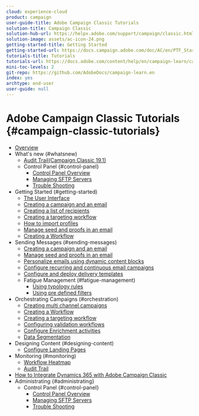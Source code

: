 ```yaml
---
cloud: experience-cloud
product: campaign
user-guide-title: Adobe Campaign Classic Tutorials
solution-title: Campaign Classic
solution-hub-url: https://helpx.adobe.com/support/campaign/classic.html
solution-image: assets/ac-icon-24.png
getting-started-title: Getting Started
getting-started-url: https://docs.campaign.adobe.com/doc/AC/en/PTF_Starting_with_Adobe_Campaign_About_Adobe_Campaign_Classic.html 
tutorials-title: Tutorials
tutorials-url: https://docs.adobe.com/content/help/en/campaign-learn/campaign-classic-tutorials/overview.html
mini-toc-levels: 2
git-repo: https://github.com/AdobeDocs/campaign-learn.en
index: yes
archtype: end-user
user-guide: null
---
```


# Adobe Campaign Classic Tutorials {#campaign-classic-tutorials}

+ [Overview](/help/acc/overview.md)
+ What's new (#whatsnew)
  + [Audit Trail(Campaign Classic 19.1)](/help/acc/monitoring-campaign-classic/audit-trail.md) 
  + Control Panel {#control-panel}
     + [Control Panel Overview](/help/acs/administrating/control-panel/control-panel-overview.md)
     + [Managing SFTP Servers](/help/acs/administrating/control-panel/cp-managing-sftp-servers.md)
     + [Trouble Shooting](/help/acs/administrating/control-panel/cp-trouble-shooting.md)
+ Getting Started (#getting-started)
  + [The User Interface](/help/acc/getting-started/interface-overview.md)
  + [Creating a campaign and an email](/help/acc/getting-started/creating-a-campaign-and-an-email.md)
  + [Creating a list of recipients](/help/acc/getting-started/creating-a-list-of-recipients.md)
  + [Creating a targeting workflow](/help/acc/orchestrating-campaigns/creating-a-targeting-workflow.md)
  + [How to import profiles](/help/acc/data-management/importing-profiles.md)  
  + [Manage seed and proofs in an email](/help/acc/sending-messages/managing-seed-and-proofs.md)
  + [Creating a Workflow](/help/acc/orchestrating-campaigns/creating-a-workflow.md)
+ Sending Messages (#sending-messages)
  + [Creating a campaign and an email ](/help/acc/getting-started/creating-a-campaign-and-an-email.md)
  + [Manage seed and proofs in an email](/help/acc/sending-messages/managing-seed-and-proofs.md)
  + [Personalize emails using dynamic content blocks](/help/acc/sending-messages/personalization-with-dynamic-content-blocks.md)
  + [Configure recurring and continuous email campaigns](/help/acc/sending-messages/recurring-deliveries.md)
  + [Configure and deploy delivery templates](/help/acc/sending-messages/delivery-template-configuration.md)
  + Fatigue Management (#fatigue-management)
    + [Using typology rules](/help/acc/sending-messages/fatigue-management/typology-rules-for-fatigue-management.md)
    + [Using pre defined filters](/help/acc/sending-messages/fatigue-management/fatigue-management-using-filters.md)
+ Orchestrating Campaigns (#orchestration)
  + [Creating multi channel campaigns](/help/acc/orchestrating-campaigns/multi-channel-campaigns.md)
  + [Creating a Workflow](/help/acc/orchestrating-campaigns/creating-a-workflow.md)
  + [Creating a targeting workflow](/help/acc/orchestrating-campaigns/creating-a-targeting-workflow.md)
  +  [Configuring validation workflows](/help/acc/orchestrating-campaigns/validation-flow-configuration.md)
  + [Configure Enrichment activities](/help/acc/orchestrating-campaigns/activities/enrichment-activity.md)
  + [Data Segmentation](/help/acc/data-management/data-segmentation.md)
+ Designing Content (#designing-content)
  + [Configure Landing Pages](/help/acc/designing-content/configure-landingpages.md)
+ Monitoring (#monitoring)
   + [Workflow Heatmap](/help/acc/monitoring/workflow-heatmap.md)
   + [Audit Trail](/help/acc/monitoring/audit-trail.md) 
+ [How to Integrate Dynamics 365 with Adobe Campaign Classic](/help/acc/integrations/dynamics365-integration.md)
+ Administrating {#administrating}
  +  Control Panel {#control-panel}
     + [Control Panel Overview](/help/acs/administrating/control-panel/control-panel-overview.md)
     + [Managing SFTP Servers](/help/acs/administrating/control-panel/cp-managing-sftp-servers.md)
     + [Trouble Shooting](/help/acs/administrating/control-panel/cp-trouble-shooting.md)
